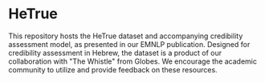 # HeTrue
This repository hosts the HeTrue dataset and accompanying credibility assessment model, as presented in our EMNLP publication. Designed for credibility assessment in Hebrew, the dataset is a product of our collaboration with "The Whistle" from Globes. We encourage the academic community to utilize and provide feedback on these resources.
